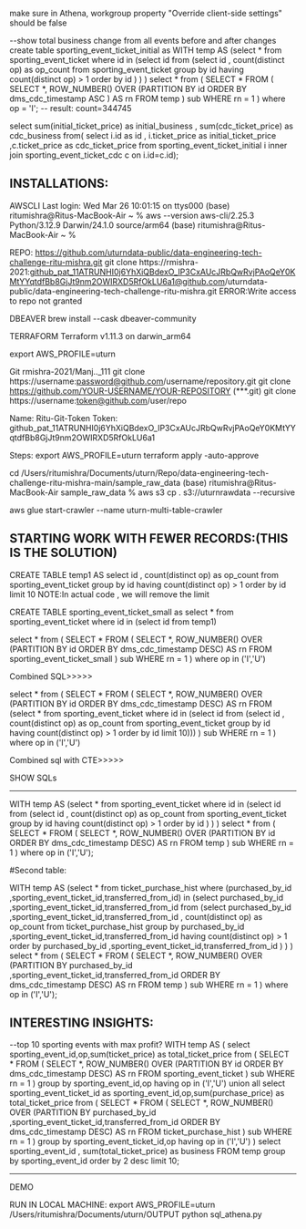 
make sure in Athena, workgroup property "Override client-side settings" should be false














































--show total business change from all events before and after changes 
create table sporting_event_ticket_initial as 
WITH temp AS (select * from sporting_event_ticket where id in (select id from 
    (select id , count(distinct op) as op_count from sporting_event_ticket group by id having count(distinct op) > 1 order by id )
    )
    ) 
select * from (
SELECT *
FROM (
    SELECT *,
           ROW_NUMBER() OVER (PARTITION BY id ORDER BY dms_cdc_timestamp ASC ) AS rn
    FROM temp
) sub
WHERE rn = 1 
) where op = 'I'; -- result: count=344745

select sum(initial_ticket_price) as initial_business , sum(cdc_ticket_price) as cdc_business
from(
select i.id as id , i.ticket_price as initial_ticket_price ,c.ticket_price as cdc_ticket_price
from sporting_event_ticket_initial i inner join sporting_event_ticket_cdc c
on i.id=c.id);












INSTALLATIONS:
--------------
AWSCLI
Last login: Wed Mar 26 10:01:15 on ttys000
(base) ritumishra@Ritus-MacBook-Air ~ % aws --version
aws-cli/2.25.3 Python/3.12.9 Darwin/24.1.0 source/arm64
(base) ritumishra@Ritus-MacBook-Air ~ % 


REPO:
https://github.com/uturndata-public/data-engineering-tech-challenge-ritu-mishra.git
git clone https://rmishra-2021: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@github.com/uturndata-public/data-engineering-tech-challenge-ritu-mishra.git
ERROR:Write access to repo not granted

DBEAVER
brew install --cask dbeaver-community

TERRAFORM
Terraform v1.11.3 on darwin_arm64

export AWS_PROFILE=uturn 


Git rmishra-2021/Manj.._111
git clone https://username:password@github.com/username/repository.git
git clone https://github.com/YOUR-USERNAME/YOUR-REPOSITORY (***.git)
git clone https://username:token@github.com/user/repo

Name:
Ritu-Git-Token
Token:
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





Steps:
export AWS_PROFILE=uturn 
terraform apply -auto-approve 

cd /Users/ritumishra/Documents/uturn/Repo/data-engineering-tech-challenge-ritu-mishra-main/sample_raw_data
(base) ritumishra@Ritus-MacBook-Air sample_raw_data % aws s3 cp . s3://uturnrawdata --recursive 

aws glue start-crawler --name uturn-multi-table-crawler




STARTING WORK WITH FEWER RECORDS:(THIS IS THE SOLUTION)
-------------------------------------------------------
CREATE TABLE temp1 AS 
select id , count(distinct op) as op_count from sporting_event_ticket group by id having count(distinct op) > 1 order by id limit 10
NOTE:In actual code , we will remove the limit

CREATE TABLE sporting_event_ticket_small as
select * from sporting_event_ticket where id in (select id from temp1)

select * from (
SELECT *
FROM (
    SELECT *,
           ROW_NUMBER() OVER (PARTITION BY id ORDER BY dms_cdc_timestamp DESC) AS rn
    FROM sporting_event_ticket_small
) sub
WHERE rn = 1 
) where op in ('I','U')

Combined SQL>>>>>

select * from (
SELECT *
FROM (
    SELECT *,
           ROW_NUMBER() OVER (PARTITION BY id ORDER BY dms_cdc_timestamp DESC) AS rn
    FROM (select * from sporting_event_ticket where id in (select id from 
    (select id , count(distinct op) as op_count from sporting_event_ticket group by id having count(distinct op) > 1 order by id limit 10)))
) sub
WHERE rn = 1 
) where op in ('I','U')

Combined sql with CTE>>>>>

SHOW SQLs
*************************************************************************************************

WITH temp AS (select * from sporting_event_ticket where id in (select id from 
    (select id , count(distinct op) as op_count from sporting_event_ticket group by id having count(distinct op) > 1 order by id )
    )
    ) 
select * from (
SELECT *
FROM (
    SELECT *,
           ROW_NUMBER() OVER (PARTITION BY id ORDER BY dms_cdc_timestamp DESC) AS rn
    FROM temp
) sub
WHERE rn = 1 
) where op in ('I','U');

#Second table:

WITH temp AS (select * from ticket_purchase_hist where (purchased_by_id ,sporting_event_ticket_id,transferred_from_id) in (select purchased_by_id ,sporting_event_ticket_id,transferred_from_id from 
    (select purchased_by_id ,sporting_event_ticket_id,transferred_from_id , count(distinct op) as op_count from ticket_purchase_hist group by purchased_by_id ,sporting_event_ticket_id,transferred_from_id having count(distinct op) > 1 order by purchased_by_id ,sporting_event_ticket_id,transferred_from_id )
    )
    ) 
select * from (
SELECT *
FROM (
    SELECT *,
           ROW_NUMBER() OVER (PARTITION BY purchased_by_id ,sporting_event_ticket_id,transferred_from_id ORDER BY dms_cdc_timestamp DESC) AS rn
    FROM temp
) sub
WHERE rn = 1 
) where op in ('I','U');

INTERESTING INSIGHTS:
---------------------------
--top 10 sporting events with max profit?
WITH temp AS (
select sporting_event_id,op,sum(ticket_price) as total_ticket_price from (
SELECT *
FROM (
    SELECT *,
           ROW_NUMBER() OVER (PARTITION BY id ORDER BY dms_cdc_timestamp DESC) AS rn
    FROM sporting_event_ticket
) sub
WHERE rn = 1 
) group by sporting_event_id,op having op in ('I','U')
union all
select sporting_event_ticket_id as sporting_event_id,op,sum(purchase_price) as total_ticket_price from  (
SELECT *
FROM (
    SELECT *,
           ROW_NUMBER() OVER (PARTITION BY purchased_by_id ,sporting_event_ticket_id,transferred_from_id ORDER BY dms_cdc_timestamp DESC) AS rn
    FROM ticket_purchase_hist
) sub
WHERE rn = 1 
) group by sporting_event_ticket_id,op having op in ('I','U')
)
select sporting_event_id , sum(total_ticket_price) as business FROM temp group by sporting_event_id order by 2 desc limit 10;



--------------------------------------------------------------------------------
DEMO

RUN IN LOCAL MACHINE:
export AWS_PROFILE=uturn 
/Users/ritumishra/Documents/uturn/OUTPUT
python sql_athena.py

